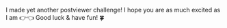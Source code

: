 I made yet another postviewer challenge! I hope you are as much excited as I am 👉👈
Good luck & have fun! 🍀
